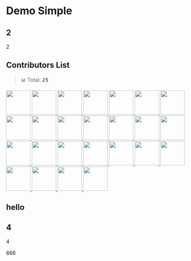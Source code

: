 # Demo Simple

## 2
2

## Contributors List

> 📊 Total: <kbd>**25**</kbd>

<a href="https://github.com/bubkoo" title="bubkoo">
  <img src="https://avatars.githubusercontent.com/u/6045824?v=4" width="66" />
</a>
<a href="https://github.com/semantic-release-bot" title="semantic-release-bot">
  <img src="https://avatars.githubusercontent.com/u/32174276?v=4" width="66" />
</a>
<a href="https://github.com/NewByVector" title="NewByVector">
  <img src="https://avatars.githubusercontent.com/u/20186737?v=4" width="66" />
</a>
<a href="https://github.com/apps/x6-bot" title="x6-bot[bot]">
  <img src="https://avatars.githubusercontent.com/in/81133?v=4" width="66" />
</a>
<a href="https://github.com/apps/dependabot-preview" title="dependabot-preview[bot]">
  <img src="https://avatars.githubusercontent.com/in/2141?v=4" width="66" />
</a>
<a href="https://github.com/afc163" title="afc163">
  <img src="https://avatars.githubusercontent.com/u/507615?v=4" width="66" />
</a>
<a href="https://github.com/wtzeng1" title="wtzeng1">
  <img src="https://avatars.githubusercontent.com/u/17686135?v=4" width="66" />
</a>
<a href="https://github.com/zdc1111" title="zdc1111">
  <img src="https://avatars.githubusercontent.com/u/39116292?v=4" width="66" />
</a>
<a href="https://github.com/qianjujie" title="qianjujie">
  <img src="https://avatars.githubusercontent.com/u/16394538?v=4" width="66" />
</a>
<a href="https://github.com/prncoprs" title="prncoprs">
  <img src="https://avatars.githubusercontent.com/u/10610742?v=4" width="66" />
</a>
<a href="https://github.com/OpportunityLiu" title="OpportunityLiu">
  <img src="https://avatars.githubusercontent.com/u/13471233?v=4" width="66" />
</a>
<a href="https://github.com/sscfaith" title="sscfaith">
  <img src="https://avatars.githubusercontent.com/u/23066241?v=4" width="66" />
</a>
<a href="https://github.com/luzhuang" title="luzhuang">
  <img src="https://avatars.githubusercontent.com/u/10904030?v=4" width="66" />
</a>
<a href="https://github.com/xrkffgg" title="xrkffgg">
  <img src="https://avatars.githubusercontent.com/u/29775873?v=4" width="66" />
</a>
<a href="https://github.com/daigang666" title="daigang666">
  <img src="https://avatars.githubusercontent.com/u/42136433?v=4" width="66" />
</a>
<a href="https://github.com/ImgBotApp" title="ImgBotApp">
  <img src="https://avatars.githubusercontent.com/u/31427850?v=4" width="66" />
</a>
<a href="https://github.com/lyn-boyu" title="lyn-boyu">
  <img src="https://avatars.githubusercontent.com/u/47809781?v=4" width="66" />
</a>
<a href="https://github.com/sskyy" title="sskyy">
  <img src="https://avatars.githubusercontent.com/u/1487672?v=4" width="66" />
</a>
<a href="https://github.com/breezefaith" title="breezefaith">
  <img src="https://avatars.githubusercontent.com/u/20924601?v=4" width="66" />
</a>
<a href="https://github.com/apps/imgbot" title="imgbot[bot]">
  <img src="https://avatars.githubusercontent.com/in/4706?v=4" width="66" />
</a>
<a href="https://github.com/kioyang" title="kioyang">
  <img src="https://avatars.githubusercontent.com/u/25734238?v=4" width="66" />
</a>
<a href="https://github.com/chunwei" title="chunwei">
  <img src="https://avatars.githubusercontent.com/u/1955067?v=4" width="66" />
</a>
<a href="https://github.com/lvhuiyang" title="lvhuiyang">
  <img src="https://avatars.githubusercontent.com/u/12714791?v=4" width="66" />
</a>
<a href="https://github.com/social-uni" title="social-uni">
  <img src="https://avatars.githubusercontent.com/u/14007972?v=4" width="66" />
</a>
<a href="https://github.com/yangling1996" title="yangling1996">
  <img src="https://avatars.githubusercontent.com/u/27794304?v=4" width="66" />
</a>

## hello


## 4

4

666
